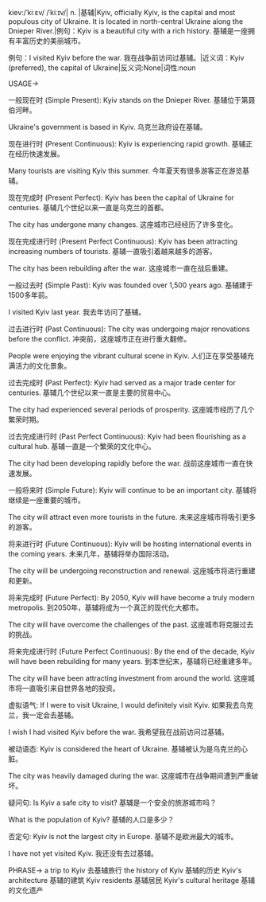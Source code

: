 kiev:/ˈkiːɛv/ /ˈkiːɪv/| n. |基辅|Kyiv, officially Kyiv, is the capital and most populous city of Ukraine.  It is located in north-central Ukraine along the Dnieper River.|例句：Kyiv is a beautiful city with a rich history. 基辅是一座拥有丰富历史的美丽城市。

例句：I visited Kyiv before the war. 我在战争前访问过基辅。|近义词：Kyiv (preferred), the capital of Ukraine|反义词:None|词性:noun


USAGE->

一般现在时 (Simple Present):
Kyiv stands on the Dnieper River. 基辅位于第聂伯河畔。

Ukraine's government is based in Kyiv.  乌克兰政府设在基辅。


现在进行时 (Present Continuous):
Kyiv is experiencing rapid growth. 基辅正在经历快速发展。

Many tourists are visiting Kyiv this summer. 今年夏天有很多游客正在游览基辅。


现在完成时 (Present Perfect):
Kyiv has been the capital of Ukraine for centuries.  基辅几个世纪以来一直是乌克兰的首都。

The city has undergone many changes. 这座城市已经经历了许多变化。


现在完成进行时 (Present Perfect Continuous):
Kyiv has been attracting increasing numbers of tourists. 基辅一直吸引着越来越多的游客。

The city has been rebuilding after the war.  这座城市一直在战后重建。


一般过去时 (Simple Past):
Kyiv was founded over 1,500 years ago. 基辅建于1500多年前。

I visited Kyiv last year. 我去年访问了基辅。


过去进行时 (Past Continuous):
The city was undergoing major renovations before the conflict. 冲突前，这座城市正在进行重大翻修。

People were enjoying the vibrant cultural scene in Kyiv.  人们正在享受基辅充满活力的文化景象。


过去完成时 (Past Perfect):
Kyiv had served as a major trade center for centuries. 基辅几个世纪以来一直是主要的贸易中心。

The city had experienced several periods of prosperity. 这座城市经历了几个繁荣时期。


过去完成进行时 (Past Perfect Continuous):
Kyiv had been flourishing as a cultural hub. 基辅一直是一个繁荣的文化中心。

The city had been developing rapidly before the war. 战前这座城市一直在快速发展。


一般将来时 (Simple Future):
Kyiv will continue to be an important city. 基辅将继续是一座重要的城市。

The city will attract even more tourists in the future.  未来这座城市将吸引更多的游客。


将来进行时 (Future Continuous):
Kyiv will be hosting international events in the coming years.  未来几年，基辅将举办国际活动。

The city will be undergoing reconstruction and renewal. 这座城市将进行重建和更新。


将来完成时 (Future Perfect):
By 2050, Kyiv will have become a truly modern metropolis. 到2050年，基辅将成为一个真正的现代化大都市。

The city will have overcome the challenges of the past.  这座城市将克服过去的挑战。


将来完成进行时 (Future Perfect Continuous):
By the end of the decade, Kyiv will have been rebuilding for many years.  到本世纪末，基辅将已经重建多年。

The city will have been attracting investment from around the world. 这座城市将一直吸引来自世界各地的投资。


虚拟语气:
If I were to visit Ukraine, I would definitely visit Kyiv. 如果我去乌克兰，我一定会去基辅。

I wish I had visited Kyiv before the war. 我希望我在战前访问过基辅。


被动语态:
Kyiv is considered the heart of Ukraine. 基辅被认为是乌克兰的心脏。

The city was heavily damaged during the war.  这座城市在战争期间遭到严重破坏。


疑问句:
Is Kyiv a safe city to visit? 基辅是一个安全的旅游城市吗？

What is the population of Kyiv? 基辅的人口是多少？


否定句:
Kyiv is not the largest city in Europe. 基辅不是欧洲最大的城市。

I have not yet visited Kyiv. 我还没有去过基辅。


PHRASE->
a trip to Kyiv  去基辅旅行
the history of Kyiv 基辅的历史
Kyiv's architecture 基辅的建筑
Kyiv residents 基辅居民
Kyiv's cultural heritage 基辅的文化遗产
